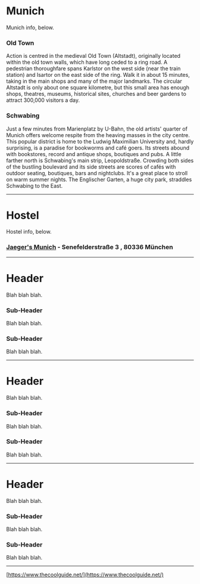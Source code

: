 # Munich
Munich info, below.

### Old Town
Action is centred in the medieval Old Town (Altstadt), originally located within the old town walls, which have long ceded to a ring road. A pedestrian thoroughfare spans Karlstor on the west side (near the train station) and Isartor on the east side of the ring. Walk it in about 15 minutes, taking in the main shops and many of the major landmarks. The circular Altstadt is only about one square kilometre, but this small area has enough shops, theatres, museums, historical sites, churches and beer gardens to attract 300,000 visitors a day.

### Schwabing
Just a few minutes from Marienplatz by U-Bahn, the old artists' quarter of Munich offers welcome respite from the heaving masses in the city centre. This popular district is home to the Ludwig Maximilian University and, hardly surprising, is a paradise for bookworms and café goers. Its streets abound with bookstores, record and antique shops, boutiques and pubs. A little farther north is Schwabing's main strip, Leopoldstraße. Crowding both sides of the bustling boulevard and its side streets are scores of cafés with outdoor seating, boutiques, bars and nightclubs. It's a great place to stroll on warm summer nights. The Englischer Garten, a huge city park, straddles Schwabing to the East.

---

# Hostel
Hostel info, below.

### [Jaeger's Munich](https://www.google.co.uk/maps/place/Jaeger's+Munich/) - Senefelderstraße 3 , 80336 München

---

# Header
Blah blah blah.

### Sub-Header
Blah blah blah.

### Sub-Header
Blah blah blah.

---

# Header
Blah blah blah.

### Sub-Header
Blah blah blah.

### Sub-Header
Blah blah blah.

---

# Header
Blah blah blah.

### Sub-Header
Blah blah blah.

### Sub-Header
Blah blah blah.

---

[https://www.thecoolguide.net/](https://www.thecoolguide.net/)
